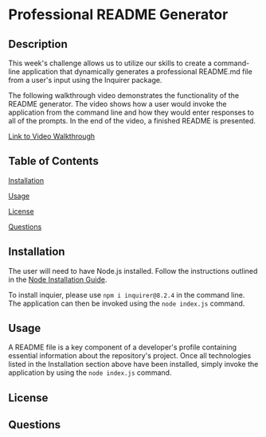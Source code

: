# Professional README Generator

## Description

This week's challenge allows us to utilize our skills to create a command-line application that dynamically generates a professional README.md file from a user's input using the Inquirer package.

The following walkthrough video demonstrates the functionality of the README generator. The video shows how a user would invoke the application from the command line and how they would enter responses to all of the prompts. In the end of the video, a finished README is presented. 

[Link to Video Walkthrough](https://drive.google.com/file/d/1Js2yO4WfNZ61WglaFunsoG082SO7as3j/view)

## Table of Contents
[Installation](#installation)


[Usage](#usage)


[License](#license)


[Questions](#questions)

## Installation

The user will need to have Node.js installed. Follow the instructions outlined in the [Node Installation Guide](https://coding-boot-camp.github.io/full-stack/nodejs/how-to-install-nodejs).

To install inquier, please use `npm i inquirer@8.2.4` in the command line. The application can then be invoked using the `node index.js` command. 

## Usage

A README file is a key component of a developer's profile containing essential information about the repository's project. Once all technologies listed in the Installation section above have been installed, simply invoke the application by using the `node index.js` command. 

## License

## Questions
